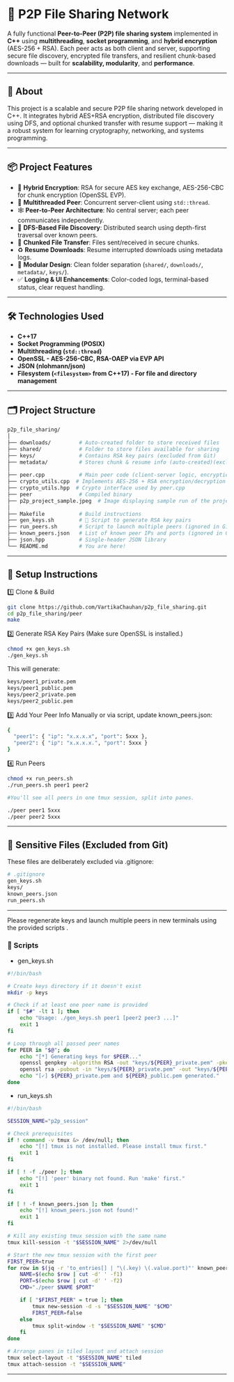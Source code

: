 # 🔗 P2P File Sharing Network 

A fully functional **Peer-to-Peer (P2P) file sharing system** implemented in **C++** using **multithreading**, **socket programming**, and **hybrid encryption** (AES-256 + RSA). Each peer acts as both client and server, supporting secure file discovery, encrypted file transfers, and resilient chunk-based downloads — built for **scalability, modularity**, and **performance**.

---

## 📖 About

This project is a scalable and secure P2P file sharing network developed in C++. It integrates hybrid AES+RSA encryption, distributed file discovery using DFS, and optional chunked transfer with resume support — making it a robust system for learning cryptography, networking, and systems programming.

---

## 📦 Project Features

- 🔐 **Hybrid Encryption**: RSA for secure AES key exchange, AES-256-CBC for chunk encryption (OpenSSL EVP).
- 🧵 **Multithreaded Peer**: Concurrent server-client using `std::thread`.
- 🕸️ **Peer-to-Peer Architecture**: No central server; each peer communicates independently.
- 🔎 **DFS-Based File Discovery**: Distributed search using depth-first traversal over known peers.
- 📁 **Chunked File Transfer**: Files sent/received in secure chunks.
- ♻️ **Resume Downloads**: Resume interrupted downloads using metadata logs.
- 🧠 **Modular Design**: Clean folder separation (`shared/`, `downloads/`, `metadata/`, `keys/`).
- ✅ **Logging & UI Enhancements**: Color-coded logs, terminal-based status, clear request handling.
  
---

## 🛠️ Technologies Used

- **C++17**
- **Socket Programming (POSIX)**
- **Multithreading (`std::thread`)**
- **OpenSSL - AES-256-CBC, RSA-OAEP via EVP API**
- **JSON (nlohmann/json)**
- **Filesystem (`<filesystem>` from C++17) - For file and directory management**

---

## 🗂️ Project Structure

```bash
p2p_file_sharing/
│
├── downloads/         # Auto-created folder to store received files 
├── shared/            # Folder to store files available for sharing
├── keys/              # Contains RSA key pairs (excluded from Git)
├── metadata/          # Stores chunk & resume info (auto-created)(excluded from Git)
│
├── peer.cpp           # Main peer code (client-server logic, encryption, file transfer)
├── crypto_utils.cpp  # Implements AES-256 + RSA encryption/decryption
├── crypto_utils.hpp  # Crypto interface used by peer.cpp
├── peer               # Compiled binary
├── p2p_project_sample.jpeg  # Image displaying sample run of the project
│
├── Makefile           # Build instructions
├── gen_keys.sh        # 🔐 Script to generate RSA key pairs
├── run_peers.sh       # Script to launch multiple peers (ignored in Git)
├── known_peers.json   # List of known peer IPs and ports (ignored in Git)
├── json.hpp           # Single-header JSON library
└── README.md          # You are here!
```
---
## 🔧 Setup Instructions

1️⃣ Clone & Build
```bash 
git clone https://github.com/VartikaChauhan/p2p_file_sharing.git
cd p2p_file_sharing/peer
make
```

2️⃣ Generate RSA Key Pairs
(Make sure OpenSSL is installed.)
```bash 
chmod +x gen_keys.sh
./gen_keys.sh 
```
This will generate:
```bash
keys/peer1_private.pem
keys/peer1_public.pem
keys/peer2_private.pem
keys/peer2_public.pem
```

3️⃣ Add Your Peer Info
Manually or via script, update known_peers.json:
```bash 
{
  "peer1": { "ip": "x.x.x.x", "port": 5xxx },
  "peer2": { "ip": "x.x.x.x.", "port": 5xxx }
}
```

4️⃣ Run Peers
```bash
chmod +x run_peers.sh
./run_peers.sh peer1 peer2

#You'll see all peers in one tmux session, split into panes.

./peer peer1 5xxx
./peer peer2 5xxx
```
---

 ## 🚫 Sensitive Files (Excluded from Git)
These files are deliberately excluded via .gitignore:
```bash 
# .gitignore
gen_keys.sh
keys/
known_peers.json
run_peers.sh
```
---
Please regenerate keys and launch multiple peers in new terminals using the provided scripts .
### 📜 Scripts
- gen_keys.sh
```bash
#!/bin/bash

# Create keys directory if it doesn't exist
mkdir -p keys

# Check if at least one peer name is provided
if [ "$#" -lt 1 ]; then
    echo "Usage: ./gen_keys.sh peer1 [peer2 peer3 ...]"
    exit 1
fi

# Loop through all passed peer names
for PEER in "$@"; do
    echo "[*] Generating keys for $PEER..."
    openssl genpkey -algorithm RSA -out "keys/${PEER}_private.pem" -pkeyopt rsa_keygen_bits:2048
    openssl rsa -pubout -in "keys/${PEER}_private.pem" -out "keys/${PEER}_public.pem"
    echo "[✓] ${PEER}_private.pem and ${PEER}_public.pem generated."
done
```
- run_keys.sh
```bash
#!/bin/bash

SESSION_NAME="p2p_session"

# Check prerequisites
if ! command -v tmux &> /dev/null; then
    echo "[!] tmux is not installed. Please install tmux first."
    exit 1
fi

if [ ! -f ./peer ]; then
    echo "[!] 'peer' binary not found. Run 'make' first."
    exit 1
fi

if [ ! -f known_peers.json ]; then
    echo "[!] known_peers.json not found!"
    exit 1
fi

# Kill any existing tmux session with the same name
tmux kill-session -t "$SESSION_NAME" 2>/dev/null

# Start the new tmux session with the first peer
FIRST_PEER=true
for row in $(jq -r 'to_entries[] | "\(.key) \(.value.port)"' known_peers.json); do
    NAME=$(echo $row | cut -d' ' -f1)
    PORT=$(echo $row | cut -d' ' -f2)
    CMD="./peer $NAME $PORT"

    if [ "$FIRST_PEER" = true ]; then
        tmux new-session -d -s "$SESSION_NAME" "$CMD"
        FIRST_PEER=false
    else
        tmux split-window -t "$SESSION_NAME" "$CMD"
    fi
done

# Arrange panes in tiled layout and attach session
tmux select-layout -t "$SESSION_NAME" tiled
tmux attach-session -t "$SESSION_NAME"

```
---
